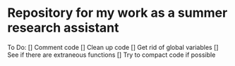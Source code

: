 # Repository for my work as a summer research assistant
To Do:
[] Comment code
[] Clean up code
   [] Get rid of global variables 
   [] See if there are extraneous functions
   [] Try to compact code if possible
